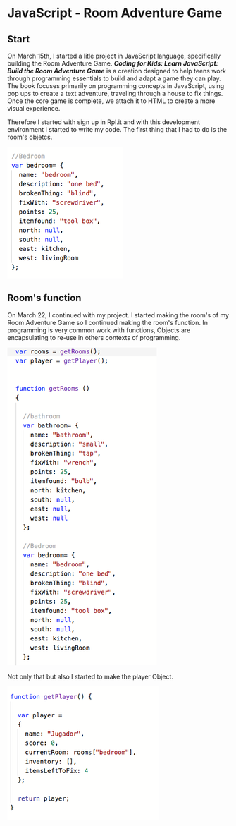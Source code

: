 # JavaScript - Room Adventure Game


## Start

On March 15th, I started a litle project in JavaScript language, specifically building the Room Adventure Game. 
***Coding for Kids: Learn JavaScript: Build the Room Adventure Game*** is a creation designed to help teens work through 
programming essentials to build and adapt a game they can play. The book focuses primarily on programming concepts in 
JavaScript, using pop ups to create a text adventure, traveling through a house to fix things. Once the core game is 
complete, we attach it to HTML to create a more visual experience.

Therefore I started with sign up in Rpl.it and with this development environment I started to write my code. The first 
thing that I had to do is the room's objetcs.


![](images/objects.png)


## Room's function

On March 22, I continued with my project. I started making the room's of my Room Adventure Game so I continued making 
the room's function. In programming is very common work with functions, Objects are encapsulating to re-use in others 
contexts of programming.


![](images/rooms.png)


Not only that but also I started to make the player Object.

![](images/player.png)
